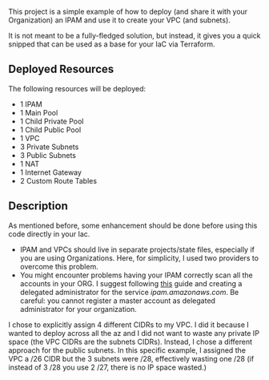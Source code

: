 This project is a simple example of how to deploy (and share it with your Organization) an IPAM and use it to create your VPC (and subnets).

It is not meant to be a fully-fledged solution, but instead, it gives you a quick snipped that can be used as a base for your IaC via Terraform.

## Deployed Resources

The following resources will be deployed:
* 1 IPAM
* 1 Main Pool
* 1 Child Private Pool
* 1 Child Public Pool
* 1 VPC
* 3 Private Subnets
* 3 Public Subnets
* 1 NAT
* 1 Internet Gateway
* 2 Custom Route Tables

## Description
As mentioned before, some enhancement should be done before using this code directly in your Iac.
* IPAM and VPCs should live in separate projects/state files, especially if you are using Organizations. Here, for simplicity, I used two providers to overcome this problem.
* You might encounter problems having your IPAM correctly scan all the accounts in your ORG. I suggest following [this](https://docs.aws.amazon.com/vpc/latest/ipam/enable-integ-ipam.html) guide and creating a delegated administrator for the service *ipam.amazonaws.com*. Be careful: you cannot register a master account as delegated administrator for your organization.

I chose to explicitly assign 4 different CIDRs to my VPC. I did it because I wanted to deploy across all the az and I did not want to waste any private IP space (the VPC CIDRs are the subnets CIDRs). Instead, I chose a different approach for the public subnets. In this specific example, I assigned the VPC a /26 CIDR but the 3 subnets were /28, effectively wasting one /28 (if instead of 3 /28 you use 2 /27, there is no IP space wasted.)
